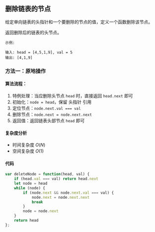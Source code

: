 ## 删除链表的节点
给定单向链表的头指针和一个要删除的节点的值，定义一个函数删除该节点。

返回删除后的链表的头节点。

```
示例:

输入: head = [4,5,1,9], val = 5
输出: [4,1,9]
```

### 方法一：原地操作
#### 算法流程：
1. 特例处理：当应删除头节点 `head` 时，直接返回 `head.next` 即可
1. 初始化：`node = head`，保留 头指针 引用
1. 定位节点：`node.next.val === val`
1. 删除节点：`node.next = node.next.next`
1. 返回值：返回链表头部节点 `head` 即可

#### 复杂度分析
- 时间复杂度 $O(N)$
- 空间复杂度 $O(1)$

#### 代码
```JavaScript
var deleteNode = function(head, val) {
    if (head.val === val) return head.next
    let node = head
    while (node) {
        if (node.next && node.next.val === val) {
            node.next = node.next.next
            break
        }
        node = node.next
    }
    return head
};
```
